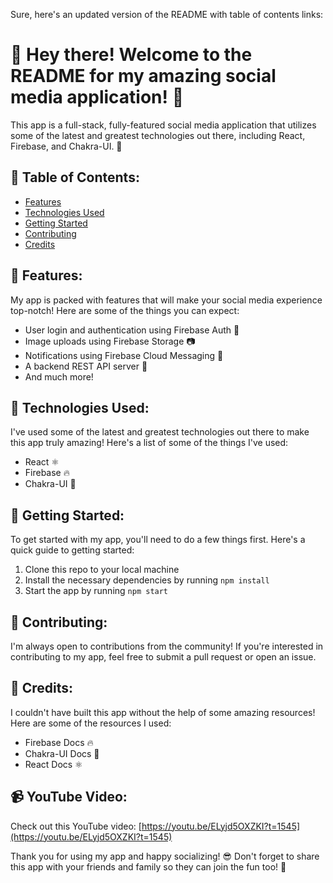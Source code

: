 Sure, here's an updated version of the README with table of contents links:

# 👋 Hey there! Welcome to the README for my amazing social media application! 🎉

This app is a full-stack, fully-featured social media application that utilizes some of the latest and greatest technologies out there, including React, Firebase, and Chakra-UI. 🚀

## 📝 Table of Contents:

- [Features](#-features)
- [Technologies Used](#-technologies-used)
- [Getting Started](#-getting-started)
- [Contributing](#-contributing)
- [Credits](#-credits)

## 🌟 Features:
My app is packed with features that will make your social media experience top-notch! Here are some of the things you can expect:

- User login and authentication using Firebase Auth 🔑
- Image uploads using Firebase Storage 📷
- Notifications using Firebase Cloud Messaging 📲
- A backend REST API server  🚀
- And much more!

## 🚀 Technologies Used:
I've used some of the latest and greatest technologies out there to make this app truly amazing! Here's a list of some of the things I've used:

- React ⚛️
- Firebase 🔥
- Chakra-UI 🎨

## 🔧 Getting Started:
To get started with my app, you'll need to do a few things first. Here's a quick guide to getting started:

1. Clone this repo to your local machine
2. Install the necessary dependencies by running `npm install`
3. Start the app by running `npm start`

## 🎉 Contributing:
I'm always open to contributions from the community! If you're interested in contributing to my app, feel free to submit a pull request or open an issue.

## 🙏 Credits:
I couldn't have built this app without the help of some amazing resources! Here are some of the resources I used:

- Firebase Docs 🔥
- Chakra-UI Docs 🎨
- React Docs ⚛️

## 📹 YouTube Video:
Check out this YouTube video: [https://youtu.be/ELyjd5OXZKI?t=1545](https://youtu.be/ELyjd5OXZKI?t=1545)

Thank you for using my app and happy socializing! 😎 Don't forget to share this app with your friends and family so they can join the fun too! 🤗